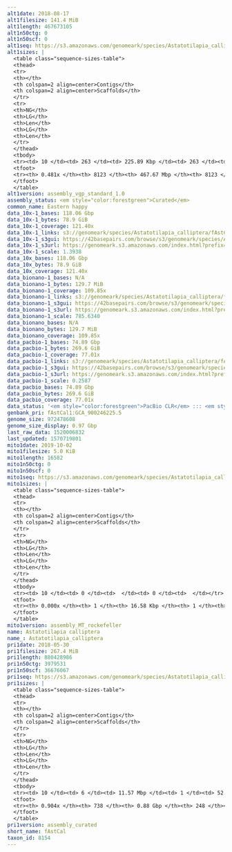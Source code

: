 ```yaml
---
alt1date: 2018-08-17
alt1filesize: 141.4 MiB
alt1length: 467673105
alt1n50ctg: 0
alt1n50scf: 0
alt1seq: https://s3.amazonaws.com/genomeark/species/Astatotilapia_calliptera/fAstCal1/assembly_vgp_standard_1.0/fAstCal1.alt.asm.20180817.fasta.gz
alt1sizes: |
  <table class="sequence-sizes-table">
  <thead>
  <tr>
  <th></th>
  <th colspan=2 align=center>Contigs</th>
  <th colspan=2 align=center>Scaffolds</th>
  </tr>
  <tr>
  <th>NG</th>
  <th>LG</th>
  <th>Len</th>
  <th>LG</th>
  <th>Len</th>
  </tr>
  </thead>
  <tbody>
  <tr><td> 10 </td><td> 263 </td><td> 225.89 Kbp </td><td> 263 </td><td> 225.89 Kbp </td></tr>  <tr><td> 20 </td><td> 896 </td><td> 110.49 Kbp </td><td> 896 </td><td> 110.49 Kbp </td></tr>  <tr><td> 30 </td><td> 2146 </td><td> 57.56 Kbp </td><td> 2146 </td><td> 57.56 Kbp </td></tr>  <tr><td> 40 </td><td> 4480 </td><td> 31.24 Kbp </td><td> 4480 </td><td> 31.24 Kbp </td></tr>  <tr style="background-color:#cccccc;"><td> 50 </td><td> 0 </td><td>  </td><td> 0 </td><td>  </td></tr>  <tr><td> 60 </td><td> 0 </td><td>  </td><td> 0 </td><td>  </td></tr>  <tr><td> 70 </td><td> 0 </td><td>  </td><td> 0 </td><td>  </td></tr>  <tr><td> 80 </td><td> 0 </td><td>  </td><td> 0 </td><td>  </td></tr>  <tr><td> 90 </td><td> 0 </td><td>  </td><td> 0 </td><td>  </td></tr>  <tr><td> 100 </td><td> 0 </td><td>  </td><td> 0 </td><td>  </td></tr>  </tbody>
  <tfoot>
  <tr><th> 0.481x </th><th> 8123 </th><th> 467.67 Mbp </th><th> 8123 </th><th> 467.67 Mbp </th></tr>
  </tfoot>
  </table>
alt1version: assembly_vgp_standard_1.0
assembly_status: <em style="color:forestgreen">Curated</em>
common_name: Eastern happy
data_10x-1_bases: 118.06 Gbp
data_10x-1_bytes: 78.9 GiB
data_10x-1_coverage: 121.40x
data_10x-1_links: s3://genomeark/species/Astatotilapia_calliptera/fAstCal1/genomic_data/10x/<br>
data_10x-1_s3gui: https://42basepairs.com/browse/s3/genomeark/species/Astatotilapia_calliptera/fAstCal1/genomic_data/10x/
data_10x-1_s3url: https://genomeark.s3.amazonaws.com/index.html?prefix=species/Astatotilapia_calliptera/fAstCal1/genomic_data/10x/
data_10x-1_scale: 1.3938
data_10x_bases: 118.06 Gbp
data_10x_bytes: 78.9 GiB
data_10x_coverage: 121.40x
data_bionano-1_bases: N/A
data_bionano-1_bytes: 129.7 MiB
data_bionano-1_coverage: 109.85x
data_bionano-1_links: s3://genomeark/species/Astatotilapia_calliptera/fAstCal1/genomic_data/bionano/<br>
data_bionano-1_s3gui: https://42basepairs.com/browse/s3/genomeark/species/Astatotilapia_calliptera/fAstCal1/genomic_data/bionano/
data_bionano-1_s3url: https://genomeark.s3.amazonaws.com/index.html?prefix=species/Astatotilapia_calliptera/fAstCal1/genomic_data/bionano/
data_bionano-1_scale: 785.6340
data_bionano_bases: N/A
data_bionano_bytes: 129.7 MiB
data_bionano_coverage: 109.85x
data_pacbio-1_bases: 74.89 Gbp
data_pacbio-1_bytes: 269.6 GiB
data_pacbio-1_coverage: 77.01x
data_pacbio-1_links: s3://genomeark/species/Astatotilapia_calliptera/fAstCal1/genomic_data/pacbio/<br>
data_pacbio-1_s3gui: https://42basepairs.com/browse/s3/genomeark/species/Astatotilapia_calliptera/fAstCal1/genomic_data/pacbio/
data_pacbio-1_s3url: https://genomeark.s3.amazonaws.com/index.html?prefix=species/Astatotilapia_calliptera/fAstCal1/genomic_data/pacbio/
data_pacbio-1_scale: 0.2587
data_pacbio_bases: 74.89 Gbp
data_pacbio_bytes: 269.6 GiB
data_pacbio_coverage: 77.01x
data_status: '<em style="color:forestgreen">PacBio CLR</em> ::: <em style="color:forestgreen">10x</em>'
genbank_pri: fAstCal1:GCA_900246225.5
genome_size: 972478608
genome_size_display: 0.97 Gbp
last_raw_data: 1520006832
last_updated: 1570719801
mito1date: 2019-10-02
mito1filesize: 5.0 KiB
mito1length: 16582
mito1n50ctg: 0
mito1n50scf: 0
mito1seq: https://s3.amazonaws.com/genomeark/species/Astatotilapia_calliptera/fAstCal1/assembly_MT_rockefeller/fAstCal1.MT.20191002.fasta.gz
mito1sizes: |
  <table class="sequence-sizes-table">
  <thead>
  <tr>
  <th></th>
  <th colspan=2 align=center>Contigs</th>
  <th colspan=2 align=center>Scaffolds</th>
  </tr>
  <tr>
  <th>NG</th>
  <th>LG</th>
  <th>Len</th>
  <th>LG</th>
  <th>Len</th>
  </tr>
  </thead>
  <tbody>
  <tr><td> 10 </td><td> 0 </td><td>  </td><td> 0 </td><td>  </td></tr>  <tr><td> 20 </td><td> 0 </td><td>  </td><td> 0 </td><td>  </td></tr>  <tr><td> 30 </td><td> 0 </td><td>  </td><td> 0 </td><td>  </td></tr>  <tr><td> 40 </td><td> 0 </td><td>  </td><td> 0 </td><td>  </td></tr>  <tr style="background-color:#cccccc;"><td> 50 </td><td> 0 </td><td style="background-color:#ff8888;">  </td><td> 0 </td><td style="background-color:#ff8888;">  </td></tr>  <tr><td> 60 </td><td> 0 </td><td>  </td><td> 0 </td><td>  </td></tr>  <tr><td> 70 </td><td> 0 </td><td>  </td><td> 0 </td><td>  </td></tr>  <tr><td> 80 </td><td> 0 </td><td>  </td><td> 0 </td><td>  </td></tr>  <tr><td> 90 </td><td> 0 </td><td>  </td><td> 0 </td><td>  </td></tr>  <tr><td> 100 </td><td> 0 </td><td>  </td><td> 0 </td><td>  </td></tr>  </tbody>
  <tfoot>
  <tr><th> 0.000x </th><th> 1 </th><th> 16.58 Kbp </th><th> 1 </th><th> 16.58 Kbp </th></tr>
  </tfoot>
  </table>
mito1version: assembly_MT_rockefeller
name: Astatotilapia calliptera
name_: Astatotilapia_calliptera
pri1date: 2018-05-30
pri1filesize: 267.4 MiB
pri1length: 880428986
pri1n50ctg: 3979531
pri1n50scf: 36676067
pri1seq: https://s3.amazonaws.com/genomeark/species/Astatotilapia_calliptera/fAstCal1/assembly_curated/fAstCal1.pri.cur.20180530.fasta.gz
pri1sizes: |
  <table class="sequence-sizes-table">
  <thead>
  <tr>
  <th></th>
  <th colspan=2 align=center>Contigs</th>
  <th colspan=2 align=center>Scaffolds</th>
  </tr>
  <tr>
  <th>NG</th>
  <th>LG</th>
  <th>Len</th>
  <th>LG</th>
  <th>Len</th>
  </tr>
  </thead>
  <tbody>
  <tr><td> 10 </td><td> 6 </td><td> 11.57 Mbp </td><td> 1 </td><td> 52.51 Mbp </td></tr>  <tr><td> 20 </td><td> 15 </td><td> 9.12 Mbp </td><td> 3 </td><td> 41.43 Mbp </td></tr>  <tr><td> 30 </td><td> 28 </td><td> 6.68 Mbp </td><td> 6 </td><td> 39.99 Mbp </td></tr>  <tr><td> 40 </td><td> 46 </td><td> 5.08 Mbp </td><td> 8 </td><td> 38.68 Mbp </td></tr>  <tr style="background-color:#cccccc;"><td> 50 </td><td> 68 </td><td style="background-color:#88ff88;"> 3.98 Mbp </td><td> 11 </td><td style="background-color:#88ff88;"> 36.68 Mbp </td></tr>  <tr><td> 60 </td><td> 99 </td><td> 2.48 Mbp </td><td> 13 </td><td> 35.85 Mbp </td></tr>  <tr><td> 70 </td><td> 145 </td><td> 1.69 Mbp </td><td> 16 </td><td> 34.07 Mbp </td></tr>  <tr><td> 80 </td><td> 219 </td><td> 0.88 Mbp </td><td> 19 </td><td> 31.47 Mbp </td></tr>  <tr><td> 90 </td><td> 625 </td><td> 49.41 Kbp </td><td> 122 </td><td> 64.48 Kbp </td></tr>  <tr><td> 100 </td><td> 0 </td><td>  </td><td> 0 </td><td>  </td></tr>  </tbody>
  <tfoot>
  <tr><th> 0.904x </th><th> 738 </th><th> 0.88 Gbp </th><th> 248 </th><th> 0.88 Gbp </th></tr>
  </tfoot>
  </table>
pri1version: assembly_curated
short_name: fAstCal
taxon_id: 8154
---
```

